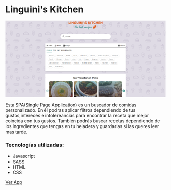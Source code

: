 # Linguini's Kitchen

![img](./app/assets/LinguinisKitchenScreen.png)

Esta SPA(Single Page Application) es un buscador de comidas personalizado. En él podras aplicar filtros dependiendo de tus gustos,intereces e intolereancias para encontrar la receta que mejor coincida con tus gustos. También podrás buscar recetas dependiendo de los ingredientes que tengas en tu heladera y guardarlas si las queres leer mas tarde.

### Tecnologías utilizadas:
- Javascript
- SASS
- HTML
- CSS

[Ver App](https://romanalvarezz.github.io/La-Scaloneta-Memory-Game/)